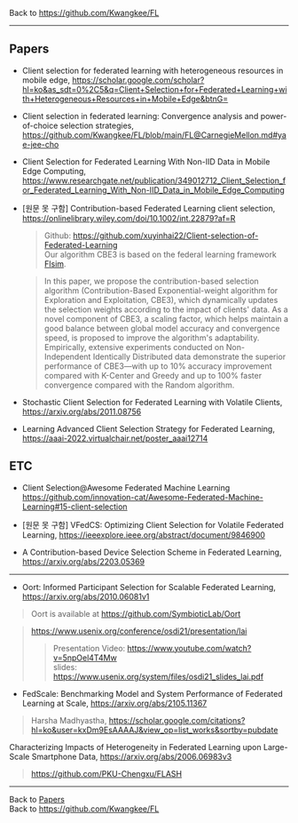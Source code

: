 Back to https://github.com/Kwangkee/FL
***

## Papers 
- Client selection for federated learning with heterogeneous resources in mobile edge, https://scholar.google.com/scholar?hl=ko&as_sdt=0%2C5&q=Client+Selection+for+Federated+Learning+with+Heterogeneous+Resources+in+Mobile+Edge&btnG=

- Client selection in federated learning: Convergence analysis and power-of-choice selection strategies, https://github.com/Kwangkee/FL/blob/main/FL@CarnegieMellon.md#yae-jee-cho

- Client Selection for Federated Learning With Non-IID Data in Mobile Edge Computing, https://www.researchgate.net/publication/349012712_Client_Selection_for_Federated_Learning_With_Non-IID_Data_in_Mobile_Edge_Computing

- [원문 못 구함] Contribution-based Federated Learning client selection, https://onlinelibrary.wiley.com/doi/10.1002/int.22879?af=R
  >Github: https://github.com/xuyinhai22/Client-selection-of-Federated-Learning  
  >Our algorithm CBE3 is based on the federal learning framework [Flsim](https://github.com/Kwangkee/FL/blob/main/FL%40Meta.md#federated-learning-simulator-flsim).
  
  >In this paper, we propose the contribution-based selection algorithm (Contribution-Based Exponential-weight algorithm for Exploration and Exploitation, CBE3), which dynamically updates the selection weights according to the impact of clients' data. As a novel component of CBE3, a scaling factor, which helps maintain a good balance between global model accuracy and convergence speed, is proposed to improve the algorithm's adaptability.  
  >Empirically, extensive experiments conducted on Non-Independent Identically Distributed data demonstrate the superior performance of CBE3—with up to 10% accuracy improvement compared with K-Center and Greedy and up to 100% faster convergence compared with the Random algorithm.

- Stochastic Client Selection for Federated Learning with Volatile Clients, https://arxiv.org/abs/2011.08756  

- Learning Advanced Client Selection Strategy for Federated Learning, https://aaai-2022.virtualchair.net/poster_aaai12714

## ETC
- Client Selection@Awesome Federated Machine Learning
https://github.com/innovation-cat/Awesome-Federated-Machine-Learning#15-client-selection

- [원문 못 구함] VFedCS: Optimizing Client Selection for Volatile Federated Learning, https://ieeexplore.ieee.org/abstract/document/9846900
- A Contribution-based Device Selection Scheme in Federated Learning, https://arxiv.org/abs/2203.05369


***

- Oort: Informed Participant Selection for Scalable Federated Learning, https://arxiv.org/abs/2010.06081v1
>Oort is available at https://github.com/SymbioticLab/Oort

>https://www.usenix.org/conference/osdi21/presentation/lai     
>>Presentation Video: https://www.youtube.com/watch?v=5npOel4T4Mw  
>>slides: https://www.usenix.org/system/files/osdi21_slides_lai.pdf  

- FedScale: Benchmarking Model and System Performance of Federated Learning at Scale, https://arxiv.org/abs/2105.11367
> Harsha Madhyastha, https://scholar.google.com/citations?hl=ko&user=kxDm9EsAAAAJ&view_op=list_works&sortby=pubdate 

Characterizing Impacts of Heterogeneity in Federated Learning upon Large-Scale Smartphone Data, https://arxiv.org/abs/2006.06983v3
>https://github.com/PKU-Chengxu/FLASH  


***
Back to [Papers](#papers)  
Back to https://github.com/Kwangkee/FL
